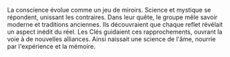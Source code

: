 La conscience évolue comme un jeu de miroirs.
Science et mystique se répondent,
unissant les contraires.
Dans leur quête, le groupe mêle
savoir moderne et traditions anciennes.
Ils découvraient que chaque reflet révélait un aspect inédit du réel.
Les Clés guidaient ces rapprochements, ouvrant la voie à de nouvelles alliances.
Ainsi naissait une science de l'âme, nourrie par l'expérience et la mémoire.
